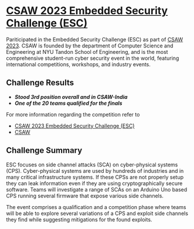 # [CSAW 2023 Embedded Security Challenge (ESC)](https://github.com/TrustworthyComputing/csaw_esc_2023)

Pariticipated in the Embedded Security Challenge (ESC) as part of [CSAW 2023](https://www.csaw.io/). CSAW is founded by the department of Computer Science and Engineering at NYU Tandon School of Engineering, and is the most comprehensive student-run cyber security event in the world, featuring international competitions, workshops, and industry events.

## Challenge Results
- ***Stood 3rd position overall and in CSAW-India***
- ***One of the 20 teams qualified for the finals***



For more information regarding the competition refer to
- [CSAW 2023 Embedded Security Challenge (ESC)](https://github.com/TrustworthyComputing/csaw_esc_2023)
- [CSAW](https://www.csaw.io/)

## Challenge Summary
ESC focuses on side channel attacks (SCA) on cyber-physical systems (CPS). Cyber-physical systems are used by hundreds of industries and in many critical infrastructure systems. If these CPSs are not properly setup they can leak information even if they are using cryptographically secure software. Teams will investigate a range of SCAs on an Arduino Uno based CPS running several firmware that expose various side channels. 

The event comprises a qualification and a competition phase where teams will be able to explore several variations of a CPS and exploit side channels they find while suggesting mitigations for the found exploits.


